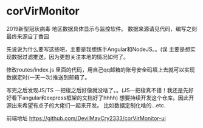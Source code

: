 # corVirMonitor
2019新型冠状病毒 地区数据具体显示与监控软件。
数据来源请见代码，编写之刻 最终来源自丁香园

先说说为什么要写这些吧，主要是我想练手Angular和NodeJS。。(误
主要是想实现数据过滤推送，因为更想关注本地的情况如何了。

修改routes/index.js 里面的代码，用自己qq邮箱的账号安全码填上去就可以实现数据定时(一天一次)推送到邮箱了。

写完之后发现JS/TS 一把梭之后好像就没啥了。。(JS一把梭真不错！我还是先好好看下angular和express框架的文档好了hhhh)
想要持续开发这个仓库。因此开源出来希望有点子的大佬们一起来开发。
比如数据定制化啥的...etc.

前端地址 https://github.com/DevilMayCry2333/corVirMonitor-ui